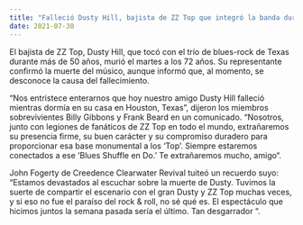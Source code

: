 ```yaml
---
title: "Falleció Dusty Hill, bajista de ZZ Top que integró la banda durante más de 50 años"
date: 2021-07-30
---
```


El bajista de ZZ Top, Dusty Hill, que tocó con el trío de blues-rock de Texas durante más de 50 años, murió el martes a los 72 años. Su representante confirmó la muerte del músico, aunque informó que, al momento, se desconoce la causa del fallecimiento.

“Nos entristece enterarnos que hoy nuestro amigo Dusty Hill falleció mientras dormía en su casa en Houston, Texas”, dijeron los miembros sobrevivientes Billy Gibbons y Frank Beard en un comunicado. “Nosotros, junto con legiones de fanáticos de ZZ Top en todo el mundo, extrañaremos su presencia firme, su buen carácter y su compromiso duradero para proporcionar esa base monumental a los ‘Top’. Siempre estaremos conectados a ese ‘Blues Shuffle en Do.’ Te extrañaremos mucho, amigo“.

John Fogerty de Creedence Clearwater Revival tuiteó un recuerdo suyo: “Estamos devastados al escuchar sobre la muerte de Dusty. Tuvimos la suerte de compartir el escenario con el gran Dusty y ZZ Top muchas veces, y si eso no fue el paraíso del rock & roll, no sé qué es. El espectáculo que hicimos juntos la semana pasada sería el último. Tan desgarrador “.
